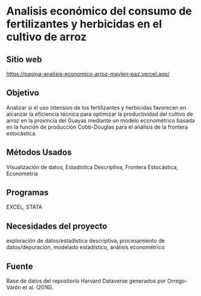 # Analisis económico del consumo de fertilizantes y herbicidas en el cultivo de arroz

## Sitio web
https://pagina-analisis-economico-arroz-maylen-paz.vercel.app/

## Objetivo
Analizar si el uso intensivo de los fertilizantes y herbicidas favorecen en alcanzar la eficiencia técnica para optimizar la productividad del cultivo de arroz en la provincia del Guayas mediante un modelo econométrico basada en la función de producción Cobb-Douglas para el análisis de la frontera estocástica.

## Métodos Usados
Visualización de datos,
Estadística Descriptiva,
Frontera Estocástica,
Econometría

## Programas
EXCEL,
STATA

## Necesidades del proyecto
exploración de datos/estadística descriptiva,
procesamiento de datos/depuración,
modelado estadístico,
análisis econométrico

## Fuente
Base de datos del repositorio Harvard Dataverse generados por Orrego-Varón et al. (2016).
